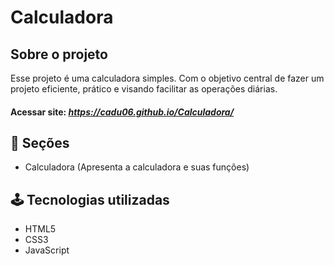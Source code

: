 # Calculadora

## Sobre o projeto

Esse projeto é uma calculadora simples. Com o objetivo central de fazer um projeto eficiente, prático e visando facilitar as operações diárias.

#### Acessar site: *https://cadu06.github.io/Calculadora/*

## 📄 Seções

- Calculadora (Apresenta a calculadora e suas funções)
  
## 🕹️ Tecnologias utilizadas

- HTML5
- CSS3
- JavaScript
